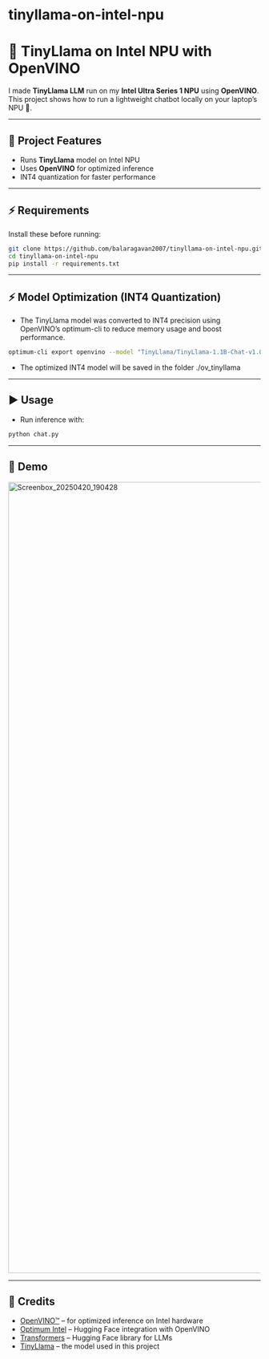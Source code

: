 # tinyllama-on-intel-npu
# 🦙 TinyLlama on Intel NPU with OpenVINO

I made **TinyLlama LLM** run on my **Intel Ultra Series 1 NPU** using **OpenVINO**.  
This project shows how to run a lightweight chatbot locally on your laptop’s NPU 🚀.

---

## 📂 Project Features
- Runs **TinyLlama** model on Intel NPU
- Uses **OpenVINO** for optimized inference
- INT4 quantization for faster performance

---

## ⚡ Requirements
Install these before running:
```bash
git clone https://github.com/balaragavan2007/tinyllama-on-intel-npu.git
cd tinyllama-on-intel-npu
pip install -r requirements.txt
```
---

## ⚡ Model Optimization (INT4 Quantization)
- The TinyLlama model was converted to INT4 precision using OpenVINO’s optimum-cli to reduce memory usage and boost performance.
```bash
optimum-cli export openvino --model "TinyLlama/TinyLlama-1.1B-Chat-v1.0" --task "text-generation-with-past" --weight-format fp16 --trust-remote-code ov_tinyllama
```
- The optimized INT4 model will be saved in the folder ./ov_tinyllama

---

## ▶️ Usage
- Run inference with:
```bash
python chat.py
```

---

## 📸 Demo
<img width="2406" height="1578" alt="Screenbox_20250420_190428" src="https://github.com/user-attachments/assets/8f413baa-3677-4547-982a-5f8ce9a303a3" />

---

## 🙌 Credits

- [OpenVINO™](https://github.com/openvinotoolkit/openvino) – for optimized inference on Intel hardware  
- [Optimum Intel](https://github.com/huggingface/optimum-intel) – Hugging Face integration with OpenVINO  
- [Transformers](https://github.com/huggingface/transformers) – Hugging Face library for LLMs  
- [TinyLlama](https://huggingface.co/TinyLlama) – the model used in this project  


